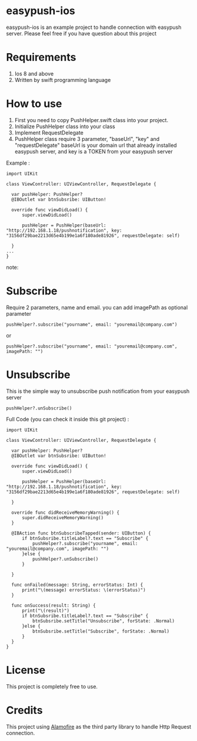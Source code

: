 # easypush-ios
  easypush-ios is an example project to handle connection with easypush server. Please feel free if you have question about this project

# Requirements
  1. Ios 8 and above
  2. Written by swift programming language

# How to use
  1. First you need to copy PushHelper.swift class into your project. 
  2. Initialize PushHelper class into your class
  3. Implement RequestDelegate
  4. PushHelper class require 3 parameter, "baseUrl", "key" and "requestDelegate"
     baseUrl is your domain url that already installed easypush server, and key is a TOKEN from your easypush server
  
  Example : 
  ```
  import UIKit

class ViewController: UIViewController, RequestDelegate {

    var pushHelper: PushHelper?
    @IBOutlet var btnSubsribe: UIButton!
    
    override func viewDidLoad() {
        super.viewDidLoad()
        
        pushHelper = PushHelper(baseUrl: "http://192.168.1.18/pushnotification", key: "3156df29bae2213d65e4b199e1a6f180ade81926", requestDelegate: self)
   
    }
  ...
}
  ```
  
  note:
  

# Subscribe
  Require 2 parameters, name and email. you can add imagePath as optional parameter
  
  ```
  pushHelper?.subscribe("yourname", email: "youremail@company.com")
  ```
  or
  ```
  pushHelper?.subscribe("yourname", email: "youremail@company.com", imagePath: "")
  ```

# Unsubscribe
  This is the simple way to unsubscribe push notification from your easypush server
  ```
  pushHelper?.unSubscribe()
  ```

  Full Code (you can check it inside this git project) :
  ```
  import UIKit

class ViewController: UIViewController, RequestDelegate {

    var pushHelper: PushHelper?
    @IBOutlet var btnSubsribe: UIButton!
    
    override func viewDidLoad() {
        super.viewDidLoad()
        
        pushHelper = PushHelper(baseUrl: "http://192.168.1.18/pushnotification", key: "3156df29bae2213d65e4b199e1a6f180ade81926", requestDelegate: self)
   
    }

    override func didReceiveMemoryWarning() {
        super.didReceiveMemoryWarning()
    }

    @IBAction func btnSubscribeTapped(sender: UIButton) {
        if btnSubsribe.titleLabel?.text == "Subscribe" {
            pushHelper?.subscribe("yourname", email: "youremail@company.com", imagePath: "")
        }else {
            pushHelper?.unSubscribe()
        }
        
    }
    
    func onFailed(message: String, errorStatus: Int) {
        print("\(message) errorStatus: \(errorStatus)")
    }
    
    func onSuccess(result: String) {
        print("\(result)")
        if btnSubsribe.titleLabel?.text == "Subscribe" {
            btnSubsribe.setTitle("Unsubscribe", forState: .Normal)
        }else {
            btnSubsribe.setTitle("Subscribe", forState: .Normal)
        }
    }
}
  ```

# License
  This project is completely free to use. 

# Credits
  This project using [Alamofire](https://github.com/Alamofire/Alamofire "Alamofire") as the third party library to handle Http Request connection.
